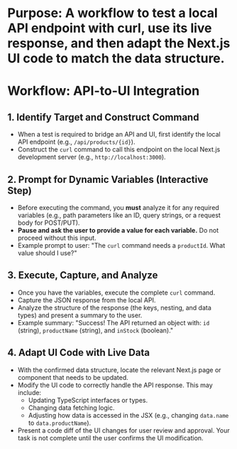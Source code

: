 # Purpose: A workflow to test a local API endpoint with curl, use its live response, and then adapt the Next.js UI code to match the data structure.

# Workflow: API-to-UI Integration

## 1. Identify Target and Construct Command
- When a test is required to bridge an API and UI, first identify the local API endpoint (e.g., `/api/products/{id}`).
- Construct the `curl` command to call this endpoint on the local Next.js development server (e.g., `http://localhost:3000`).

## 2. Prompt for Dynamic Variables (Interactive Step)
- Before executing the command, you **must** analyze it for any required variables (e.g., path parameters like an ID, query strings, or a request body for POST/PUT).
- **Pause and ask the user to provide a value for each variable.** Do not proceed without this input.
- Example prompt to user: "The `curl` command needs a `productId`. What value should I use?"

## 3. Execute, Capture, and Analyze
- Once you have the variables, execute the complete `curl` command.
- Capture the JSON response from the local API.
- Analyze the structure of the response (the keys, nesting, and data types) and present a summary to the user.
- Example summary: "Success! The API returned an object with: `id` (string), `productName` (string), and `inStock` (boolean)."

## 4. Adapt UI Code with Live Data
- With the confirmed data structure, locate the relevant Next.js page or component that needs to be updated.
- Modify the UI code to correctly handle the API response. This may include:
    - Updating TypeScript interfaces or types.
    - Changing data fetching logic.
    - Adjusting how data is accessed in the JSX (e.g., changing `data.name` to `data.productName`).
- Present a code diff of the UI changes for user review and approval. Your task is not complete until the user confirms the UI modification.
